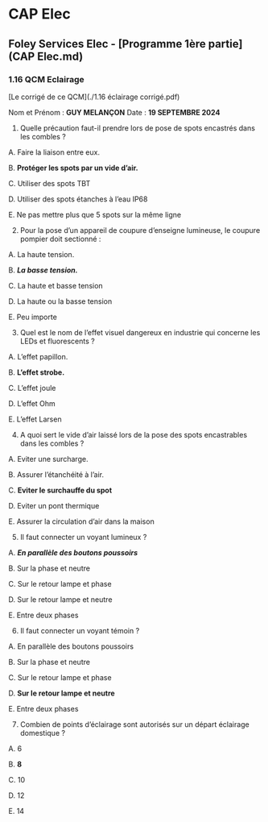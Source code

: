 # CAP Elec
## Foley Services Elec - [Programme 1ère partie](CAP Elec.md)

### 1.16 QCM Eclairage

[Le corrigé de ce QCM](./1.16 éclairage corrigé.pdf)

Nom et Prénom	: **GUY MELANÇON**	Date : **19 SEPTEMBRE 2024**


1. Quelle précaution faut-il prendre lors de pose de spots encastrés dans les combles ?

A. Faire la liaison entre eux.

B. **Protéger les spots par un vide d’air.**

C. Utiliser des spots TBT

D. Utiliser des spots étanches à l’eau IP68

E. Ne pas mettre plus que 5 spots sur la même ligne


2. Pour la pose d’un appareil de coupure d’enseigne lumineuse, le coupure pompier doit sectionné :

A. La haute tension.

B. ***La basse tension.***

C. La haute et basse tension

D. La haute ou la basse tension

E. Peu importe


3. Quel est le nom de l’effet visuel dangereux en industrie qui concerne les LEDs et fluorescents ?

A. L’effet papillon.

B. **L’effet strobe.**

C. L’effet joule

D. L’effet Ohm

E. L’effet Larsen


4. A quoi sert le vide d’air laissé lors de la pose des spots encastrables dans les combles ?

A. Eviter une surcharge.

B. Assurer l’étanchéité à l’air.

C. **Eviter le surchauffe du spot**

D. Eviter un pont thermique

E. Assurer la circulation d’air dans la maison


5. Il faut connecter un voyant lumineux ?

A. ***En parallèle des boutons poussoirs***

B. Sur la phase et neutre

C. Sur le retour lampe et phase

D. Sur le retour lampe et neutre

E. Entre deux phases


6. Il faut connecter un voyant témoin ?

A. En parallèle des boutons poussoirs

B. Sur la phase et neutre

C. Sur le retour lampe et phase

D. **Sur le retour lampe et neutre**

E. Entre deux phases


7. Combien de points d’éclairage sont autorisés sur un départ éclairage domestique ?

A. 6

B. **8**

C. 10

D. 12

E. 14